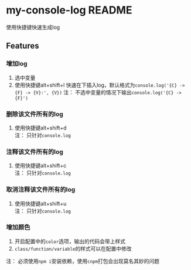 # my-console-log README

使用快捷键快速生成log

## Features

### 增加log
1. 选中变量
2. 使用快捷键alt+shift+l 快速在下插入log，默认格式为`console.log('{C} -> {F} -> {V}:', {V})`
注： 不选中变量的情况下输出`console.log('{C} -> {F}')`

### 删除该文件所有的log
1. 使用快捷键alt+shift+d  
注： 只针对`console.log`

### 注释该文件所有的log
1. 使用快捷键alt+shift+c   
注： 只针对`console.log`

### 取消注释该文件所有的log
1. 使用快捷键alt+shift+u   
注： 只针对`console.log`

### 增加颜色
1. 开启配置中的`color`选项，输出的代码会带上样式
2. `class/function/variable`的样式可以在配置中修改

注： 必须使用`npm i`安装依赖，使用`cnpm`打包会出现莫名其妙的问题